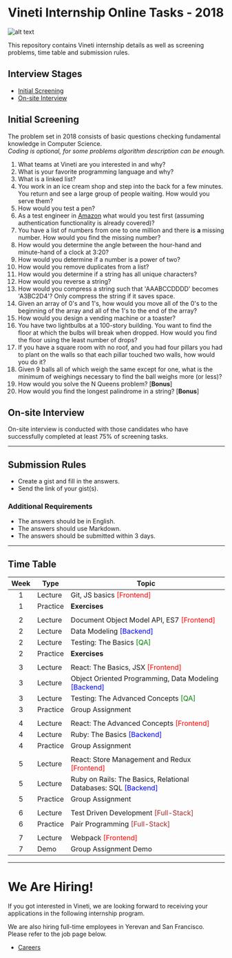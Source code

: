 # Vineti Internship Online Tasks - 2018

![alt text](https://vineti.com/content/uploads/2017/06/logo.png "Vineti")


This repository contains Vineti internship details as well as screening problems, time table and submission rules.

## Interview Stages

- [Initial Screening](#initial-screening)
- [On-site Interview](#on-site-interview)

## Initial Screening
The problem set in 2018 consists of basic questions checking fundamental knowledge in Computer Science.\
_Coding is optional, for some problems algorithm description can be enough._

1. What teams at Vineti are you interested in and why?
2. What is your favorite programming language and why?
3. What is a linked list?
4. You work in an ice cream shop and step into the back for a few minutes. You return and see a large group of people waiting. How would you serve them?
5. How would you test a pen?
6. As a test engineer in [Amazon](https://www.amazon.com/) what would you test first (assuming authentication functionality is already covered)?
7. You have a list of numbers from one to one million and there is __a__ missing number. How would you find the missing number?
8. How would you determine the angle between the hour-hand and minute-hand of a clock at 3:20?
9. How would you determine if a number is a power of two?
10. How would you remove duplicates from a list?
11. How would you determine if a string has all unique characters?
12. How would you reverse a string?
13. How would you compress a string such that 'AAABCCDDDD' becomes 'A3BC2D4'? Only compress the string if it saves space.
14. Given an array of 0's and 1's, how would you move all of the 0's to the beginning of the array and all of the 1's to the end of the array?
15. How would you design a vending machine or a toaster?
16. You have two lightbulbs at a 100-story building. You want to find the floor at which the bulbs will break when dropped. How would you find the floor using the least number of drops?
17. If you have a square room with no roof, and you had four pillars you had to plant on the walls so that each pillar touched two walls, how would you do it?
18. Given 9 balls all of which weigh the same except for one, what is the minimum of weighings necessary to find the ball weighs more (or less)?
19. How would you solve the N Queens problem? [**Bonus**]
20. How would you find the longest palindrome in a string? [**Bonus**]

## On-site Interview
On-site interview is conducted with those candidates who have successfully completed at least 75% of screening tasks.

----
## Submission Rules

- Create a gist and fill in the answers.
- Send the link of your gist(s).

### Additional Requirements
- The answers should be in English.
- The answers should use Markdown.
- The answers should be submitted within 3 days.

---

## Time Table

Week  | Type     | Topic
:----:|----------|--------
1 | Lecture  | Git, JS basics <span style="color: red">[Frontend]</span>
1 | Practice | __Exercises__
  |          |
2 | Lecture  | Document Object Model API, ES7 <span style="color: red">[Frontend]</span>
2 | Lecture  | Data Modeling <span style="color: blue">[Backend]</span>
2 | Lecture  | Testing: The Basics <span style="color: green">[QA]</span>
2 | Practice | __Exercises__
  |          |
3 | Lecture  | React: The Basics, JSX <span style="color: red">[Frontend]</span>
3 | Lecture  | Object Oriented Programming, Data Modeling <span style="color: blue">[Backend]</span>
3 | Lecture  | Testing: The Advanced Concepts <span style="color: green">[QA]</span>
3 | Practice | Group Assignment
  |          |
4 | Lecture  | React: The Advanced Concepts <span style="color: red">[Frontend]</span>
4 | Lecture  | Ruby: The Basics <span style="color: blue">[Backend]</span>
4 | Practice | Group Assignment
  |          |
5 | Lecture  | React: Store Management and Redux <span style="color: red">[Frontend]</span>
5 | Lecture  | Ruby on Rails: The Basics, Relational Databases: SQL <span style="color: blue">[Backend]</span>
5 | Practice | Group Assignment
  |          |
6 | Lecture  | Test Driven Development <span style="color: brown">[Full-Stack]</span>
6 | Practice | Pair Programming <span style="color: brown">[Full-Stack]</span>
  |          |
7 | Lecture  | Webpack <span style="color: red">[Frontend]</span>
7 | Demo     | Group Assignment Demo

---

# We Are Hiring!
If you got interested in Vineti, we are looking forward to receiving your applications in the following internship program.

We are also hiring full-time employees in Yerevan and San Francisco. Please refer to the job page below.

* [Careers](https://vineti.com/careers/)
